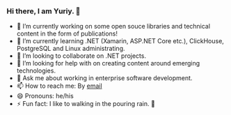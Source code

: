 ### Hi there, I am Yuriy. 👋

- 🔭 I’m currently working on some open souce libraries and technical content in the form of publications!
- 🌱 I’m currently learning .NET (Xamarin, ASP.NET Core etc.), ClickHouse, PostgreSQL and Linux administrating.
- 👯 I’m looking to collaborate on .NET projects.
- 🤔 I’m looking for help with on creating content around emerging technologies.
- 💬 Ask me about working in enterprise software development.
- 📫 How to reach me: By [email](ypermitin@yandex.ru)
- 😄 Pronouns: he/his
- ⚡ Fun fact: I like to walking in the pouring rain. :rainbow:
